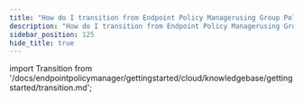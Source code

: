 ```yaml
---
title: "How do I transition from Endpoint Policy Managerusing Group Policy or SCCM method to Endpoint Policy Manager Cloud"
description: "How do I transition from Endpoint Policy Managerusing Group Policy or SCCM method to Endpoint Policy Manager Cloud"
sidebar_position: 125
hide_title: true
---
```


import Transition from '/docs/endpointpolicymanager/gettingstarted/cloud/knowledgebase/gettingstarted/transition.md';

<Transition />